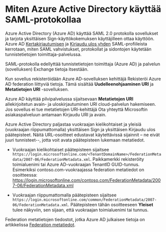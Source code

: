 <properties
    pageTitle="Azure AD-SAML protokolla viittaus | Microsoft Azure"
    description="Tässä artikkelissa on yleiskatsaus Azure Active Directoryn kertakirjautumisen ja yksittäisen Sign-Out SAML-profiileista."
    services="active-directory"
    documentationCenter=".net"
    authors="priyamohanram"
    manager="mbaldwin"
    editor=""/>

<tags
    ms.service="active-directory"
    ms.workload="identity"
    ms.tgt_pltfrm="na"
    ms.devlang="na"
    ms.topic="article"
    ms.date="06/23/2016"
    ms.author="priyamo"/>


# <a name="how-azure-active-directory-uses-the-saml-protocol"></a>Miten Azure Active Directory käyttää SAML-protokollaa

Azure Active Directory (Azure AD) käyttää SAML 2.0 protokolla sovellukset ja tarjota yksittäisen Sign-käyttökokemuksen käyttäjilleen ottaa käyttöön. Azure AD [Kertakirjautumisen](active-directory-single-sign-on-protocol-reference.md) ja [Kirjaudu ulos yhden](active-directory-single-sign-out-protocol-reference.md) SAML-profiileista kerrotaan, miten SAML vahvistukset, protokollat ja sidontojen käytetään tunnistetietojen toimittaja-palvelussa.

SAML-protokolla edellyttää tunnistetietojen toimittaja (Azure AD) ja palvelun (sovelluksen) Exchange tietoja itsestään.

Kun sovellus rekisteröidään Azure AD-sovelluksen kehittäjä Rekisteröi Azure AD federation liittyviä tietoja. Tämä sisältää **Uudelleenohjaaminen URI** ja **Metatietojen URI** -sovelluksen.

Azure AD käyttää pilvipalvelussa sijaitsevaan **Metatietojen URI** allekirjoitetun avain- ja uloskirjautuminen URI cloud-palvelun hakemiseen. Jos sovellus ei tue metatietojen URI-kehittäjä Ota yhteyttä Microsoftin asiakaspalveluun antamaan Kirjaudu URI ja avain.

Azure Active Directory paljastaa vuokraajan kielikohtaiset ja yleisiä (vuokraajan riippumattomalla) yksittäisen Sign ja yksittäisen Kirjaudu ulos päätepisteet. Näitä URL-osoitteet edustavat käytettävissä sijainnit – ne eivät juuri tunnisteet--, jotta voit avata päätepisteen lukemaan metatiedot.

 - Vuokraajan kielikohtaiset päätepisteen sijaitsee `https://login.microsoftonline.com/<TenantDomainName>/FederationMetadata/2007-06/FederationMetadata.xml`.  <TenantDomainName> Paikkamerkki rekisteröity toimialuenimi tai Azure AD-vuokraajan TenantID GUID-tunnus. Esimerkiksi contoso.com-vuokraajassa federation metatiedot on osoitteessa: https://login.microsoftonline.com/contoso.com/FederationMetadata/2007-06/FederationMetadata.xml

- Vuokraajan riippumattomalla päätepisteen sijaitsee `https://login.microsoftonline.com/common/FederationMetadata/2007-06/FederationMetadata.xml`. Päätepisteen tähän osoitteeseen **Yleiset** tulee näkyviin, sen sijaan, että vuokraajan toimialuenimi tai tunnus.

Federation metatietojen tiedostot, jotka Azure AD julkaisee tietoja on artikkelissa [Federation metatiedot](active-directory-federation-metadata.md).
